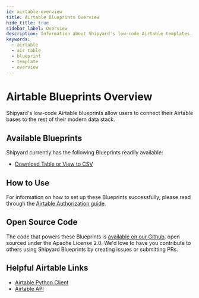 ```yaml
---
id: airtable-overview
title: Airtable Blueprints Overview
hide_title: true
sidebar_label: Overview
description: Information about Shipyard's low-code Airtable templates.
keywords:
  - airtable
  - air table
  - blueprint
  - template
  - overview
---
```


# Airtable Blueprints Overview

Shipyard's low-code Airtable blueprints allow users to connect their Airtable bases to the rest of their modern data stack.

## Available Blueprints

Shipyard currently has the following Blueprints readily available:
- [Download Table or View to CSV](airtable-download-table-or-view-to-csv.md)

## How to Use

For information on how to set up these Blueprints successfully, please read through the [Airtable Authorization guide](airtable-authorization).

## Open Source Code
The code that powers these Blueprints is [available on our Github](https://github.com/shipyardapp/airtable-blueprints), open sourced under the Apache License 2.0. We'd love to have you contribute to others using Shipyard Blueprints by creating issues or submitting PRs.

## Helpful Airtable Links

- [Airtable Python Client](https://pyairtable.readthedocs.io/en/latest/)  
- [Airtable API](https://www.airtable.com/api)